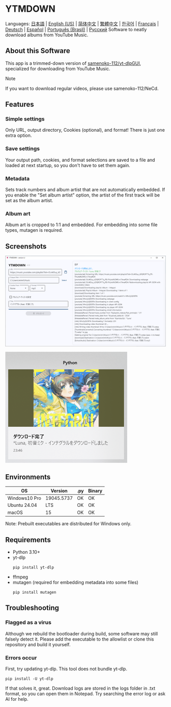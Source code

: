 # YTMDOWN
Languages: [日本語](README.ja_jp.md) | [English (US)](README.md) | [简体中文](README.zh_cn.md) | [繁體中文](README.zh_tw.md) | [한국어](README.ko_kr.md) | [Français](README.fr_fr.md) | [Deutsch](README.de_de.md) | [Español](README.es_es.md) | [Português (Brasil)](README.pt_br.md) | [Русский](README.ru_ru.md)
Software to neatly download albums from YouTube Music.

## About this Software
This app is a trimmed-down version of [samenoko-112/yt-dlpGUI](https://github.com/samenoko-112/yt-dlpGUI),
specialized for downloading from YouTube Music.

> [!NOTE]
> If you want to download regular videos, please use samenoko-112/NeCd.

## Features
### Simple settings
Only URL, output directory, Cookies (optional), and format!
There is just one extra option.

### Save settings
Your output path, cookies, and format selections are saved to a file and loaded at next startup,
so you don't have to set them again.

### Metadata
Sets track numbers and album artist that are not automatically embedded.
If you enable the "Set album artist" option, the artist of the first track will be set as the album artist.

### Album art
Album art is cropped to 1:1 and embedded.
For embedding into some file types, mutagen is required.

## Screenshots
![](img/2025-05-05-23-52-10.png)

![Notification](img/2025-05-05-23-52-38.png)

## Environments
| OS | Version | .py | Binary |
| -- | --- | - | - |
| Windows10 Pro | 19045.5737 | OK | OK |
| Ubuntu 24.04 | LTS | OK | OK |
| macOS | 15 | OK | OK |

Note: Prebuilt executables are distributed for Windows only.

## Requirements
- Python 3.10+
- yt-dlp
    ```shell
    pip install yt-dlp
    ```
- ffmpeg
- mutagen (required for embedding metadata into some files)
    ```shell
    pip install mutagen
    ```

## Troubleshooting
### Flagged as a virus
Although we rebuild the bootloader during build, some software may still falsely detect it.
Please add the executable to the allowlist or clone this repository and build it yourself.

### Errors occur
First, try updating yt-dlp. This tool does not bundle yt-dlp.
```shell
pip install -U yt-dlp
```
If that solves it, great. Download logs are stored in the logs folder in .txt format,
so you can open them in Notepad. Try searching the error log or ask AI for help.

